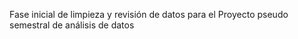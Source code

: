 Fase inicial de limpieza y revisión de datos para el Proyecto pseudo semestral de análisis de datos
